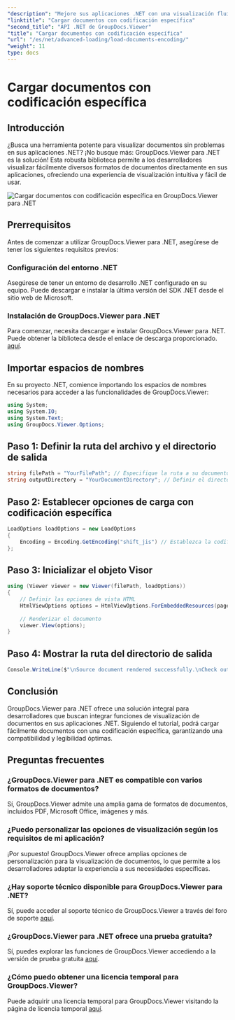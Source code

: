 ```yaml
---
"description": "Mejore sus aplicaciones .NET con una visualización fluida de documentos con GroupDocs.Viewer para .NET. Cargue documentos fácilmente con una codificación específica y personalice la experiencia de visualización."
"linktitle": "Cargar documentos con codificación específica"
"second_title": "API .NET de GroupDocs.Viewer"
"title": "Cargar documentos con codificación específica"
"url": "/es/net/advanced-loading/load-documents-encoding/"
"weight": 11
type: docs
---
```

# Cargar documentos con codificación específica

## Introducción
¿Busca una herramienta potente para visualizar documentos sin problemas en sus aplicaciones .NET? ¡No busque más: GroupDocs.Viewer para .NET es la solución! Esta robusta biblioteca permite a los desarrolladores visualizar fácilmente diversos formatos de documentos directamente en sus aplicaciones, ofreciendo una experiencia de visualización intuitiva y fácil de usar.

![Cargar documentos con codificación específica en GroupDocs.Viewer para .NET](/viewer/advanced-loading/load-documents-specific-encoding-img.png)

## Prerrequisitos
Antes de comenzar a utilizar GroupDocs.Viewer para .NET, asegúrese de tener los siguientes requisitos previos:
### Configuración del entorno .NET
Asegúrese de tener un entorno de desarrollo .NET configurado en su equipo. Puede descargar e instalar la última versión del SDK .NET desde el sitio web de Microsoft.
### Instalación de GroupDocs.Viewer para .NET
Para comenzar, necesita descargar e instalar GroupDocs.Viewer para .NET. Puede obtener la biblioteca desde el enlace de descarga proporcionado. [aquí](https://releases.groupdocs.com/viewer/net/).

## Importar espacios de nombres
En su proyecto .NET, comience importando los espacios de nombres necesarios para acceder a las funcionalidades de GroupDocs.Viewer:
```csharp
using System;
using System.IO;
using System.Text;
using GroupDocs.Viewer.Options;
```

## Paso 1: Definir la ruta del archivo y el directorio de salida
```csharp
string filePath = "YourFilePath"; // Especifique la ruta a su documento
string outputDirectory = "YourDocumentDirectory"; // Definir el directorio de salida para las páginas renderizadas
```
## Paso 2: Establecer opciones de carga con codificación específica
```csharp
LoadOptions loadOptions = new LoadOptions
{
    Encoding = Encoding.GetEncoding("shift_jis") // Establezca la codificación deseada (por ejemplo, shift_jis)
};
```
## Paso 3: Inicializar el objeto Visor
```csharp
using (Viewer viewer = new Viewer(filePath, loadOptions))
{
    // Definir las opciones de vista HTML
    HtmlViewOptions options = HtmlViewOptions.ForEmbeddedResources(pageFilePathFormat);
    
    // Renderizar el documento
    viewer.View(options);
}
```
## Paso 4: Mostrar la ruta del directorio de salida
```csharp
Console.WriteLine($"\nSource document rendered successfully.\nCheck output in {outputDirectory}.");
```

## Conclusión
GroupDocs.Viewer para .NET ofrece una solución integral para desarrolladores que buscan integrar funciones de visualización de documentos en sus aplicaciones .NET. Siguiendo el tutorial, podrá cargar fácilmente documentos con una codificación específica, garantizando una compatibilidad y legibilidad óptimas.
## Preguntas frecuentes
### ¿GroupDocs.Viewer para .NET es compatible con varios formatos de documentos?
Sí, GroupDocs.Viewer admite una amplia gama de formatos de documentos, incluidos PDF, Microsoft Office, imágenes y más.
### ¿Puedo personalizar las opciones de visualización según los requisitos de mi aplicación?
¡Por supuesto! GroupDocs.Viewer ofrece amplias opciones de personalización para la visualización de documentos, lo que permite a los desarrolladores adaptar la experiencia a sus necesidades específicas.
### ¿Hay soporte técnico disponible para GroupDocs.Viewer para .NET?
Sí, puede acceder al soporte técnico de GroupDocs.Viewer a través del foro de soporte [aquí](https://forum.groupdocs.com/c/viewer/9).
### ¿GroupDocs.Viewer para .NET ofrece una prueba gratuita?
Sí, puedes explorar las funciones de GroupDocs.Viewer accediendo a la versión de prueba gratuita [aquí](https://releases.groupdocs.com/).
### ¿Cómo puedo obtener una licencia temporal para GroupDocs.Viewer?
Puede adquirir una licencia temporal para GroupDocs.Viewer visitando la página de licencia temporal [aquí](https://purchase.groupdocs.com/temporary-license/).